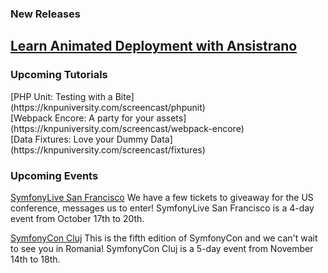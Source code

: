 <h3 style="font-weight: bold;">New Releases</h3>

<h2><a href="https://knpuniversity.com/screencast/ansistrano">Learn Animated Deployment with Ansistrano</a></h2>

<h3 style="font-weight: bold;">Upcoming Tutorials</h3>
[PHP Unit: Testing with a Bite](https://knpuniversity.com/screencast/phpunit)<br>
[Webpack Encore: A party for your assets](https://knpuniversity.com/screencast/webpack-encore)<br>
[Data Fixtures: Love your Dummy Data](https://knpuniversity.com/screencast/fixtures)

<h3 style="font-weight: bold;">Upcoming Events</h3>

[SymfonyLive San Francisco](sanfrancisco2017.live.symfony.com)
We have a few tickets to giveaway for the US conference, messages us to enter!
SymfonyLive San Francisco is a 4-day event from October 17th to 20th.

[SymfonyCon Cluj](clujcon2017.symfony.com)
This is the fifth edition of SymfonyCon and we can't wait to see you in Romania!
SymfonyCon Cluj is a 5-day event from November 14th to 18th.
